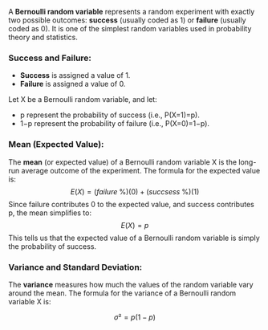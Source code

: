 A **Bernoulli random variable** represents a random experiment with exactly two possible outcomes: **success** (usually coded as 1) or **failure** (usually coded as 0). It is one of the simplest random variables used in probability theory and statistics.
### Success and Failure:

- **Success** is assigned a value of 1.
- **Failure** is assigned a value of 0.

Let X be a Bernoulli random variable, and let:
- p represent the probability of success (i.e., P(X=1)=p).
- 1−p represent the probability of failure (i.e., P(X=0)=1−p).
### Mean (Expected Value):
The **mean** (or expected value) of a Bernoulli random variable X is the long-run average outcome of the experiment. The formula for the expected value is:
$$E(X) = (failure\;\%)(0) + (succsess\;\%)(1)$$
Since failure contributes 0 to the expected value, and success contributes p, the mean simplifies to:
$$E(X) = p$$
This tells us that the expected value of a Bernoulli random variable is simply the probability of success.
### Variance and Standard Deviation:

The **variance** measures how much the values of the random variable vary around the mean. The formula for the variance of a Bernoulli random variable X is:

$$\sigma² = p(1-p)$$

